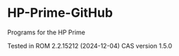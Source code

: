 # HP-Prime-GitHub
 Programs for the HP Prime
 
 Tested in ROM 2.2.15212 (2024-12-04)
 CAS version 1.5.0
